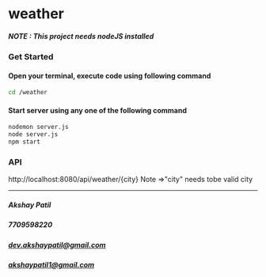 # weather

##### NOTE : This project needs nodeJS installed
### Get Started

#### Open your terminal, execute code using following command
```sh
cd /weather
```
#### Start server using any one of the following command
```sh
nodemon server.js
node server.js
npm start
```


### API
http://localhost:8080/api/weather/{city}
Note =>"city" needs tobe valid city


*************************************************
##### Akshay Patil
##### 7709598220
##### dev.akshaypatil@gmail.com
##### akshaypatil1@gmail.com